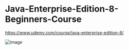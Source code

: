 # Java-Enterprise-Edition-8-Beginners-Course


https://www.udemy.com/course/java-enterprise-edition-8/

![image](https://user-images.githubusercontent.com/39504405/201054500-aca444b1-5eb1-46fc-919b-96bcf0be0604.png)
